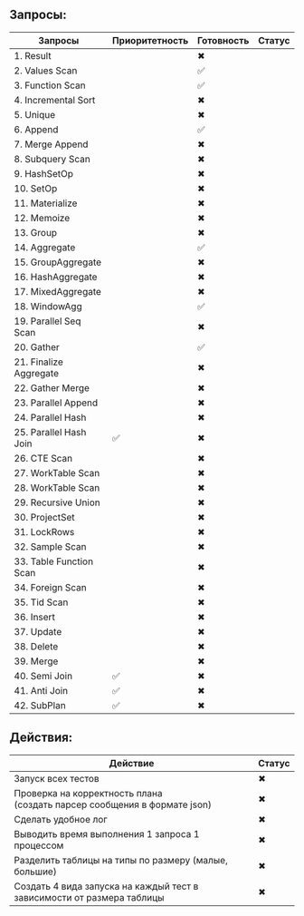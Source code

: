 ## Запросы:

| Запросы                 | Приоритетность | Готовность | Статус |
| ----------------------- | -------------- | ---------- | ------ |
| 1. Result               |                | ✖   |        |
| 2. Values Scan          |                | ✅          |        |
| 3. Function Scan        |                | ✅          |        |
| 4. Incremental Sort     |                | ✖   |        |
| 5. Unique               |                | ✖   |        |
| 6. Append               |                | ✅          |        |
| 7. Merge Append         |                | ✖   |        |
| 8. Subquery Scan        |                | ✖   |        |
| 9. HashSetOp            |                | ✖   |        |
| 10. SetOp               |                | ✖   |        |
| 11. Materialize         |                | ✖   |        |
| 12. Memoize             |                | ✖   |        |
| 13. Group               |                | ✖   |        |
| 14. Aggregate           |                | ✅          |        |
| 15. GroupAggregate      |                | ✖   |        |
| 16. HashAggregate       |                | ✖   |        |
| 17. MixedAggregate      |                | ✖   |        |
| 18. WindowAgg           |                | ✅          |        |
| 19. Parallel Seq Scan   |                | ✖   |        |
| 20. Gather              |                | ✅          |        |
| 21. Finalize Aggregate  |                | ✖   |        |
| 22. Gather Merge        |                | ✖   |        |
| 23. Parallel Append     |                | ✖   |        |
| 24. Parallel Hash       |                | ✖   |        |
| 25. Parallel Hash Join  | ✅              | ✖   |        |
| 26. CTE Scan            |                | ✖   |        |
| 27. WorkTable Scan      |                | ✖   |        |
| 28. WorkTable Scan      |                | ✖   |        |
| 29. Recursive Union     |                | ✖   |        |
| 30. ProjectSet          |                | ✖   |        |
| 31. LockRows            |                | ✖   |        |
| 32. Sample Scan         |                | ✖   |        |
| 33. Table Function Scan |                | ✖   |        |
| 34. Foreign Scan        |                | ✖   |        |
| 35. Tid Scan            |                | ✖   |        |
| 36. Insert              |                | ✖   |        |
| 37. Update              |                | ✖   |        |
| 38. Delete              |                | ✖   |        |
| 39. Merge               |                | ✖   |        |
| 40. Semi Join           | ✅              | ✖   |        |
| 41. Anti Join           | ✅              | ✖   |        |
| 42. SubPlan             | ✅              | ✖   |        |

## Действия:

| Действие                                                                      | Статус |
|-------------------------------------------------------------------------------|--------|
 | Запуск всех тестов                                                            | ✖      |
  | Проверка на корректность плана <br/>(создать парсер сообщения в формате json) | ✖      |
| Сделать удобное лог                                                           | ✖      |
| Выводить время выполнения 1 запроса 1 процессом                               | ✖      |
| Разделить таблицы на типы по размеру (малые, большие)                         | ✖      |
| Создать 4 вида запуска на каждый тест в зависимости от размера таблицы        | ✖      |
 
